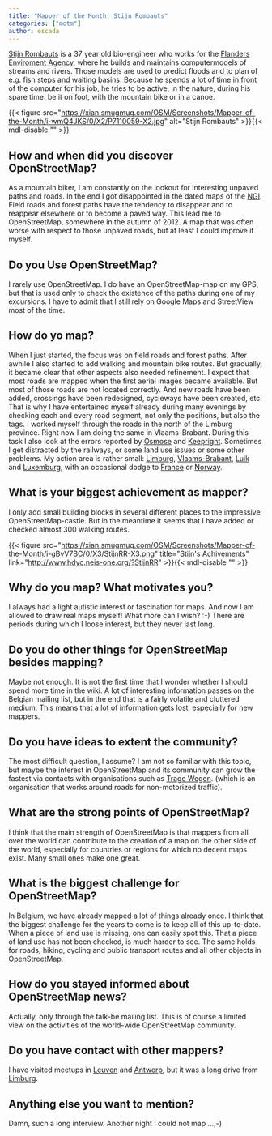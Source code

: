 ```yaml
---
title: "Mapper of the Month: Stijn Rombauts"
categories: ["motm"]
author: escada
---
```


[Stijn Rombauts](http://www.openstreetmap.org/user/StijnRR) is a 37 year old bio-engineer who works for the [Flanders Enviroment Agency](https://en.vmm.be/), where he builds and maintains computermodels of streams and rivers. Those models are used to predict floods and to plan of e.g. fish steps and waiting basins. Because he spends a lot of time in front of the computer for his job, he tries to be active, in the nature, during his spare time: be it on foot, with the mountain bike or in a canoe.

{{< figure src="https://xian.smugmug.com/OSM/Screenshots/Mapper-of-the-Month/i-wmQ4JKS/0/X2/P7110059-X2.jpg" alt="Stijn Rombauts" >}}{{< mdl-disable "<!-- markdownlint-disable MD034 -->" >}}

## How and when did you discover OpenStreetMap?

As a mountain biker, I am constantly on the lookout for interesting unpaved paths and roads. In the end I got disappointed in the dated maps of the [NGI](http://www.ngi.be/). Field roads and forest paths have the tendency to disappear and to reappear elsewhere or to become a paved way. This lead me to OpenStreetMap, somewhere in the autumn of 2012. A map that was often worse with respect to those unpaved roads, but at least I could improve it myself.

## Do you Use OpenStreetMap?

I rarely use OpenStreetMap. I do have an OpenStreetMap-map on my GPS, but that is used only to check the existence of the paths during one of my excursions. I have to admit that I still rely on Google Maps and StreetView most of the time.

## How do yo map?

When I just started, the focus was on field roads and forest paths. After awhile I also started to add walking and mountain bike routes. But gradually, it became clear that other aspects also needed refinement. I expect that most roads are mapped when the first aerial images became available. But most of those roads are not located correctly. And new roads have been added, crossings have been redesigned, cycleways have been created, etc.  That is why I have entertained myself already during many evenings by checking each and every road segment, not only the positions, but also the tags. I worked myself through the roads in the north of the Limburg province. Right now I am doing the same in Vlaams-Brabant. During this task I also look at the errors reported by [Osmose](http://osmose.openstreetmap.fr/en/map/) and [Keepright](http://wiki.openstreetmap.org/wiki/Keep_Right).
 Sometimes I get distracted by the railways, or some land use issues or some other problems.
 My action area is rather small: [Limburg](http://www.openstreetmap.org/relation/53142), [Vlaams-Brabant](http://www.openstreetmap.org/relation/58004), [Luik](http://www.openstreetmap.org/relation/1407192) and [Luxemburg](http://www.openstreetmap.org/relation/1412581), with an occasional dodge to [France](http://www.openstreetmap.org/relation/2202162) or [Norway](http://www.openstreetmap.org/relation/2978650).

## What is your biggest achievement as mapper?

I only add small building blocks in several different places to the impressive OpenStreetMap-castle. But in the meantime it seems that I have added or checked almost 300 walking routes.

{{< figure src="https://xian.smugmug.com/OSM/Screenshots/Mapper-of-the-Month/i-gBvV7BC/0/X3/StijnRR-X3.png" title="Stijn's Achivements" link="http://www.hdyc.neis-one.org/?StijnRR" >}}{{< mdl-disable "<!-- markdownlint-disable MD034 -->" >}}

## Why do you map? What motivates you?

I always had a light autistic interest or fascination for maps. And now I am allowed to draw real maps myself! What more can I wish? :-) There are periods during which I loose interest, but they never last long.

## Do you do other things for OpenStreetMap besides mapping?

Maybe not enough. It is not the first time that I wonder whether I should spend more time in the wiki. A lot of interesting information passes on the Belgian mailing list, but in the end that is a fairly volatile and cluttered medium. This means that a lot of information gets lost, especially for new mappers.

## Do you have ideas to extent the community?

The most difficult question, I assume? I am not so familiar with this topic, but maybe the interest in OpenStreetMap and its community can grow the fastest  via contacts with organisations such as [Trage Wegen](http://www.tragewegen.be/). (which is an organisation that works around roads for non-motorized traffic).

## What are the strong points of OpenStreetMap?

I think that the main strength of OpenStreetMap is that mappers from all over the world can contribute to the creation of a map on the other side of the world, especially for countries or regions for which no decent maps exist. Many small ones make one great.

## What is the biggest challenge for OpenStreetMap?

In Belgium, we have already mapped a lot of things already once. I think that the biggest challenge for the years to come is to keep all of this up-to-date. When a piece of land use is missing, one can easily spot this. That a piece of land use has not been checked, is much harder to see. The same holds for roads; hiking, cycling and public transport routes and all other objects in OpenStreetMap.

## How do you stayed informed about OpenStreetMap news?

Actually, only through the talk-be mailing list. This is of course a limited view on the activities of the world-wide OpenStreetMap community.

## Do you have contact with other mappers?

I have visited meetups in [Leuven](http://www.openstreetmap.org/#map=14/50.8813/4.6994) and [Antwerp](http://www.openstreetmap.org/#map=11/51.2284/4.3348), but it was a long drive from [Limburg](http://www.openstreetmap.org/relation/53142).

## Anything else you want to mention?

Damn, such a long interview. Another night I could not map ...;-)

